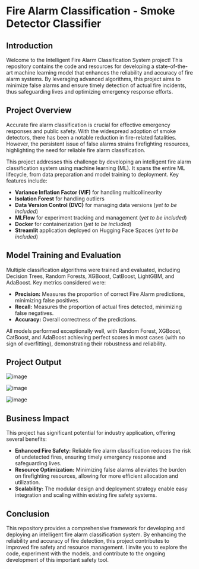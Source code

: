 # Fire Alarm Classification - Smoke Detector Classifier

## Introduction

Welcome to the Intelligent Fire Alarm Classification System project! This repository contains the code and resources for developing a state-of-the-art machine learning model that enhances the reliability and accuracy of fire alarm systems. By leveraging advanced algorithms, this project aims to minimize false alarms and ensure timely detection of actual fire incidents, thus safeguarding lives and optimizing emergency response efforts.

## Project Overview
Accurate fire alarm classification is crucial for effective emergency responses and public safety. With the widespread adoption of smoke detectors, there has been a notable reduction in fire-related fatalities. However, the persistent issue of false alarms strains firefighting resources, highlighting the need for reliable fire alarm classification.

This project addresses this challenge by developing an intelligent fire alarm classification system using machine learning (ML). It spans the entire ML lifecycle, from data preparation and model training to deployment. Key features include:

- **Variance Inflation Factor (VIF)** for handling multicollinearity
- **Isolation Forest** for handling outliers
- **Data Version Control (DVC)** for managing data versions (*yet to be included*)
- **MLFlow** for experiment tracking and management (*yet to be included*)
- **Docker** for containerization (*yet to be included*)
- **Streamlit** application deployed on Hugging Face Spaces (*yet to be included*)

## Model Training and Evaluation

Multiple classification algorithms were trained and evaluated, including Decision Trees, Random Forests, XGBoost, CatBoost, LightGBM, and AdaBoost. Key metrics considered were:

- **Precision:** Measures the proportion of correct Fire Alarm predictions, minimizing false positives.
- **Recall:** Measures the proportion of actual fires detected, minimizing false negatives.
- **Accuracy:** Overall correctness of the predictions.
  
All models performed exceptionally well, with Random Forest, XGBoost, CatBoost, and AdaBoost achieving perfect scores in most cases (with no sign of overfitting), demonstrating their robustness and reliability.

## Project Output

![image](https://github.com/user-attachments/assets/809e9e85-99fe-4c67-9df2-a1c6efcf822a)

![image](https://github.com/user-attachments/assets/9c48a883-4589-4c1b-886c-b8102ca5c8a5)

![image](https://github.com/user-attachments/assets/2f00c52f-f010-4b13-ba52-ec804f029e25)




## Business Impact

This project has significant potential for industry application, offering several benefits:

- **Enhanced Fire Safety:** Reliable fire alarm classification reduces the risk of undetected fires, ensuring timely emergency response and safeguarding lives.
- **Resource Optimization:** Minimizing false alarms alleviates the burden on firefighting resources, allowing for more efficient allocation and utilization.
- **Scalability:** The modular design and deployment strategy enable easy integration and scaling within existing fire safety systems.

## Conclusion
This repository provides a comprehensive framework for developing and deploying an intelligent fire alarm classification system. By enhancing the reliability and accuracy of fire detection, this project contributes to improved fire safety and resource management. I invite you to explore the code, experiment with the models, and contribute to the ongoing development of this important safety tool.
